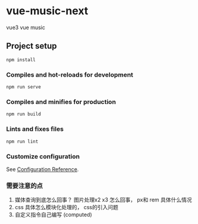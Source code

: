 # vue-music-next
vue3 vue music

## Project setup
```
npm install
```

### Compiles and hot-reloads for development
```
npm run serve
```

### Compiles and minifies for production
```
npm run build
```

### Lints and fixes files
```
npm run lint
```

### Customize configuration
See [Configuration Reference](https://cli.vuejs.org/config/).

### 需要注意的点
1. 媒体查询到底怎么回事？ 图片处理x2 x3 怎么回事， px和 rem 具体什么情况
2. css 具体怎么模块化处理的， css的引入问题
3. 自定义指令自己编写 (computed)